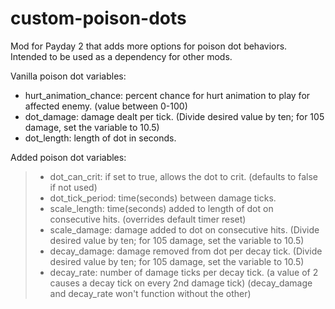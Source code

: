 # custom-poison-dots

Mod for Payday 2 that adds more options for poison dot behaviors. Intended to be used as a dependency for other mods.

Vanilla poison dot variables:
  
  - hurt_animation_chance: percent chance for hurt animation to play for affected enemy. (value between 0-100)
  - dot_damage: damage dealt per tick. (Divide desired value by ten; for 105 damage, set the variable to 10.5)
  - dot_length: length of dot in seconds.

Added poison dot variables:
  
  > - dot_can_crit: if set to true, allows the dot to crit. (defaults to false if not used)
  > - dot_tick_period: time(seconds) between damage ticks.
  > - scale_length: time(seconds) added to length of dot on consecutive hits. (overrides default timer reset)
  > - scale_damage: damage added to dot on consecutive hits. (Divide desired value by ten; for 105 damage, set the variable to 10.5)
  > - decay_damage: damage removed from dot per decay tick. (Divide desired value by ten; for 105 damage, set the variable to 10.5)
  > - decay_rate: number of damage ticks per decay tick. (a value of 2 causes a decay tick on every 2nd damage tick)
      (decay_damage and decay_rate won't function without the other)
